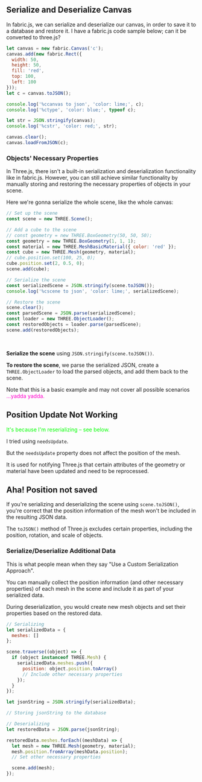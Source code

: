 ## Serialize and Deserialize Canvas

In fabric.js, we can serialize and deserialize our canvas, in order to save it to a database and restore it.  I have a fabric.js code sample below; can it be converted to three.js?

```javascript
let canvas = new fabric.Canvas('c');
canvas.add(new fabric.Rect({
  width: 50,
  height: 50,
  fill: 'red',
  top: 100,
  left: 100
}));
let c = canvas.toJSON();

console.log('%ccanvas to json', 'color: lime;', c);
console.log('%ctype', 'color: blue;', typeof c);

let str = JSON.stringify(canvas);
console.log('%cstr', 'color: red;', str);

canvas.clear();
canvas.loadFromJSON(c);
```

### Objects' Necessary Properties

In Three.js, there isn't a built-in serialization and deserialization functionality like in fabric.js. However, you can still achieve similar functionality by manually storing and restoring the necessary properties of objects in your scene.

Here we're gonna serialize the whole scene, like the whole canvas:

```javascript
// Set up the scene
const scene = new THREE.Scene();

// Add a cube to the scene
// const geometry = new THREE.BoxGeometry(50, 50, 50);
const geometry = new THREE.BoxGeometry(1, 1, 1);
const material = new THREE.MeshBasicMaterial({ color: 'red' });
const cube = new THREE.Mesh(geometry, material);
// cube.position.set(100, 25, 0);
cube.position.set(2, 0.5, 0);
scene.add(cube);

// Serialize the scene
const serializedScene = JSON.stringify(scene.toJSON());
console.log('%cscene to json', 'color: lime;', serializedScene);

// Restore the scene
scene.clear();
const parsedScene = JSON.parse(serializedScene);
const loader = new THREE.ObjectLoader();
const restoredObjects = loader.parse(parsedScene);
scene.add(restoredObjects);
```

<br>

**Serialize the scene** using `JSON.stringify(scene.toJSON())`.

**To restore the scene**, we parse the serialized JSON, create a `THREE.ObjectLoader` to load the parsed objects, and add them back to the scene.

Note that this is a basic example and may not cover all possible scenarios <span style="color:#ff00cc;">...yadda yadda.</span>

## Position Update Not Working

<span style="color:lime;">It's because I'm reserializing &ndash; see below.</span>

I tried using `needsUpdate`.

But the `needsUpdate` property does not affect the position of the mesh.

It is used for notifying Three.js that certain attributes of the geometry or material have been updated and need to be reprocessed.

## Aha! Position not saved

If you're serializing and deserializing the scene using `scene.toJSON()`, you're correct that the position information of the mesh won't be included in the resulting JSON data.

The `toJSON()` method of Three.js excludes certain properties, including the position, rotation, and scale of objects.

### Serialize/Deserialize Additional Data

This is what people mean when they say "Use a Custom Serialization Approach".

You can manually collect the position information (and other necessary properties) of each mesh in the scene and include it as part of your serialized data.
    
During deserialization, you would create new mesh objects and set their properties based on the restored data.

```javascript
// Serializing
let serializedData = {
  meshes: []
};

scene.traverse((object) => {
  if (object instanceof THREE.Mesh) {
    serializedData.meshes.push({
      position: object.position.toArray()
      // Include other necessary properties
    });
  }
});

let jsonString = JSON.stringify(serializedData);

// Storing jsonString to the database

// Deserializing
let restoredData = JSON.parse(jsonString);

restoredData.meshes.forEach((meshData) => {
  let mesh = new THREE.Mesh(geometry, material);
  mesh.position.fromArray(meshData.position);
  // Set other necessary properties

  scene.add(mesh);
});
```

<br>
